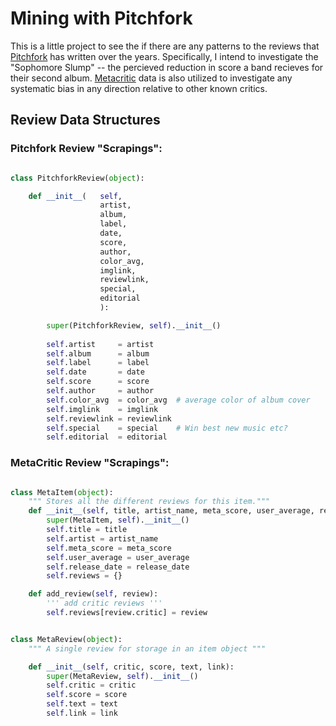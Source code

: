 Mining with Pitchfork
=====================

This is a little project to see the if there are any patterns to the reviews that [Pitchfork](http://pitchfork.com) has written over the years. Specifically, I intend to investigate the "Sophomore Slump" -- the percieved reduction in score a band recieves for their second album. [Metacritic](http://metacritic.com) data is also utilized to investigate any systematic bias in any direction relative to other known critics.

Review Data Structures
-----------------------

### Pitchfork Review "Scrapings":

```python

class PitchforkReview(object):

    def __init__(   self, 
                    artist, 
                    album,
                    label, 
                    date, 
                    score, 
                    author, 
                    color_avg,
                    imglink,
                    reviewlink,
                    special,
                    editorial
                    ):

        super(PitchforkReview, self).__init__()        
        
        self.artist     = artist
        self.album      = album
        self.label      = label
        self.date       = date
        self.score      = score
        self.author     = author
        self.color_avg  = color_avg  # average color of album cover
        self.imglink    = imglink
        self.reviewlink = reviewlink
        self.special    = special    # Win best new music etc?
        self.editorial  = editorial
```

### MetaCritic Review "Scrapings":

```python

class MetaItem(object):
    """ Stores all the different reviews for this item."""
    def __init__(self, title, artist_name, meta_score, user_average, release_date):
        super(MetaItem, self).__init__()
        self.title = title
        self.artist = artist_name
        self.meta_score = meta_score
        self.user_average = user_average
        self.release_date = release_date
        self.reviews = {}

    def add_review(self, review):
        ''' add critic reviews '''
        self.reviews[review.critic] = review


class MetaReview(object):
    """ A single review for storage in an item object """

    def __init__(self, critic, score, text, link):
        super(MetaReview, self).__init__()
        self.critic = critic
        self.score = score
        self.text = text
        self.link = link
```

